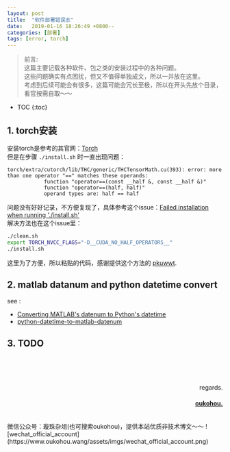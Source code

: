 ```yaml
---
layout: post
title:  "软件部署错误志"
date:   2019-01-16 18:26:49 +0800--
categories: [部署]
tags: [error, torch]  
---
```


> 前言:   
这篇主要记载各种软件、包之类的安装过程中的各种问题。    
这些问题确实有点困扰，但又不值得单独成文，所以一并放在这里。  
考虑到后续可能会有很多，这篇可能会冗长至极，所以在开头先放个目录，看官按需自取～～ 


- TOC
{:toc} 


## 1. torch安装

安装torch是参考的其官网：[Torch](http://torch.ch/docs/getting-started.html#_)  
但是在步骤 `./install.sh` 时一直出现问题：  
```text
torch/extra/cutorch/lib/THC/generic/THCTensorMath.cu(393): error: more than one operator "==" matches these operands:
            function "operator==(const __half &, const __half &)"
            function "operator==(half, half)"
            operand types are: half == half
```

问题没有好好记录，不方便复现了，具体参考这个issue：[Failed installation when running './install.sh'](https://github.com/torch/distro/issues/239)  
解决方法也在这个issue里：  
```bash
./clean.sh
export TORCH_NVCC_FLAGS="-D__CUDA_NO_HALF_OPERATORS__"
./install.sh
```
这里为了方便，所以粘贴的代码，感谢提供这个方法的 [pkuwwt](https://github.com/pkuwwt).   


## 2. matlab datanum and python datetime convert
see :
- [Converting MATLAB's datenum to Python's datetime](http://sociograph.blogspot.com/2011/04/how-to-avoid-gotcha-when-converting.html)
- [python-datetime-to-matlab-datenum](https://stackoverflow.com/questions/8776414/python-datetime-to-matlab-datenum)



## 3. TODO




<br>
<br>
<br>

<p  align="right">regards.</p>
<h4 align="right">
    <a href="https:www.oukohou.wang">
        oukohou.
    </a>
</h4>



<br>
微信公众号：璇珠杂俎(也可搜索oukohou)，提供本站优质非技术博文～～
![wechat_official_account](https://www.oukohou.wang/assets/imgs/wechat_official_account.png)  

